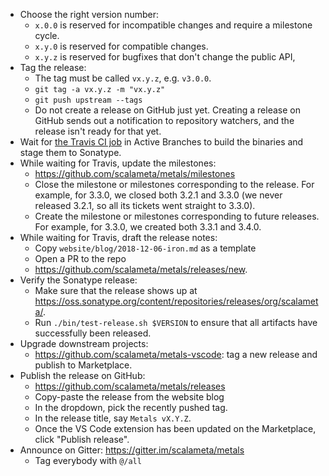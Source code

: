 * Choose the right version number:
  * `x.0.0` is reserved for incompatible changes and require a milestone cycle.
  * `x.y.0` is reserved for compatible changes.
  * `x.y.z` is reserved for bugfixes that don't change the public API,
* Tag the release:
  * The tag must be called `vx.y.z`, e.g. `v3.0.0`.
  * `git tag -a vx.y.z -m "vx.y.z"`
  * `git push upstream --tags`
  * Do not create a release on GitHub just yet. Creating a release on GitHub
    sends out a notification to repository watchers, and the release isn't ready
    for that yet.
* Wait for [the Travis CI job](https://travis-ci.org/scalameta/metals/branches)
  in Active Branches to build the binaries and stage them to Sonatype.
* While waiting for Travis, update the milestones:
  * https://github.com/scalameta/metals/milestones
  * Close the milestone or milestones corresponding to the release.
    For example, for 3.3.0, we closed both 3.2.1 and 3.3.0 (we never
    released 3.2.1, so all its tickets went straight to 3.3.0).
  * Create the milestone or milestones corresponding to future releases.
    For example, for 3.3.0, we created both 3.3.1 and 3.4.0.
* While waiting for Travis, draft the release notes:
  * Copy `website/blog/2018-12-06-iron.md` as a template
  * Open a PR to the repo
  * https://github.com/scalameta/metals/releases/new.
* Verify the Sonatype release:
  * Make sure that the release shows up at https://oss.sonatype.org/content/repositories/releases/org/scalameta/.
  * Run `./bin/test-release.sh $VERSION` to ensure that all artifacts have successfully been released.
* Upgrade downstream projects:
  * https://github.com/scalameta/metals-vscode: tag a new release and publish to Marketplace.
* Publish the release on GitHub:
  * https://github.com/scalameta/metals/releases
  * Copy-paste the release from the website blog
  * In the dropdown, pick the recently pushed tag.
  * In the release title, say `Metals vX.Y.Z`.
  * Once the VS Code extension has been updated on the Marketplace,
    click "Publish release".
* Announce on Gitter: https://gitter.im/scalameta/metals
  * Tag everybody with `@/all`
